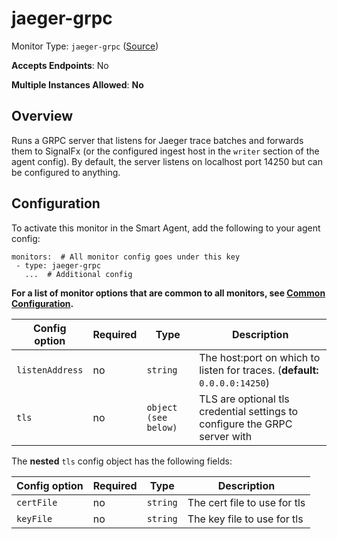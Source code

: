 
<!--- Generated by to-integrations-repo script in Smart Agent repo, DO NOT MODIFY HERE --->
<!--- GENERATED BY gomplate from scripts/docs/templates/monitor-page.md.tmpl --->

# jaeger-grpc

Monitor Type: `jaeger-grpc` ([Source](https://github.com/signalfx/signalfx-agent/tree/master/pkg/monitors/jaegergrpc))

**Accepts Endpoints**: No

**Multiple Instances Allowed**: **No**

## Overview

Runs a GRPC server that listens for Jaeger trace batches
and forwards them to SignalFx (or the configured ingest host in the
`writer` section of the agent config).  By default, the server listens on
localhost port 14250 but can be configured to anything.


## Configuration

To activate this monitor in the Smart Agent, add the following to your
agent config:

```
monitors:  # All monitor config goes under this key
 - type: jaeger-grpc
   ...  # Additional config
```

**For a list of monitor options that are common to all monitors, see [Common
Configuration](../monitor-config.html#common-configuration).**


| Config option | Required | Type | Description |
| --- | --- | --- | --- |
| `listenAddress` | no | `string` | The host:port on which to listen for traces. (**default:** `0.0.0.0:14250`) |
| `tls` | no | `object (see below)` | TLS are optional tls credential settings to configure the GRPC server with |


The **nested** `tls` config object has the following fields:

| Config option | Required | Type | Description |
| --- | --- | --- | --- |
| `certFile` | no | `string` | The cert file to use for tls |
| `keyFile` | no | `string` | The key file to use for tls |




